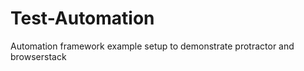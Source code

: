 # Test-Automation
<p>Automation framework example setup to demonstrate protractor and browserstack</p>
